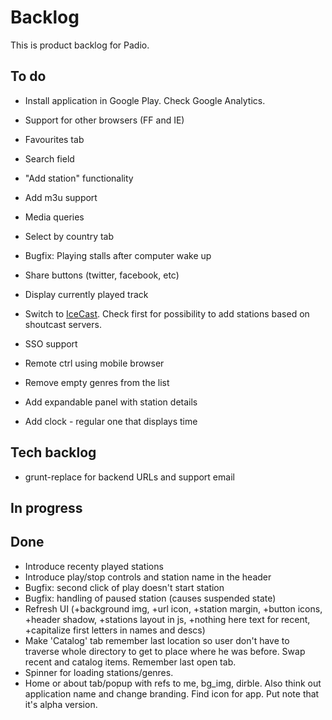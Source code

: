 Backlog
=======

This is product backlog for Padio.

To do
-----
* Install application in Google Play. Check Google Analytics.

* Support for other browsers (FF and IE)

* Favourites tab

* Search field

* "Add station" functionality

* Add m3u support

* Media queries

* Select by country tab

* Bugfix: Playing stalls after computer wake up

* Share buttons (twitter, facebook, etc)

* Display currently played track

* Switch to [IceCast](http://api.dir.xiph.org/experimental/full). Check first for possibility to add stations based on shoutcast servers.

* SSO support

* Remote ctrl using mobile browser

* Remove empty genres from the list

* Add expandable panel with station details

* Add clock - regular one that displays time

Tech backlog
------------
* grunt-replace for backend URLs and support email

In progress
-----------

Done
----
* Introduce recenty played stations
* Introduce play/stop controls and station name in the header
* Bugfix: second click of play doesn't start station
* Bugfix: handling of paused station (causes suspended state)
* Refresh UI (+background img, +url icon, +station margin, +button icons, +header shadow, +stations layout in js, +nothing here text for recent, +capitalize first letters in names and descs)
* Make 'Catalog' tab remember last location so user don't have to traverse
  whole directory to get to place where he was before. Swap recent and catalog items.
  Remember last open tab.
* Spinner for loading stations/genres.
* Home or about tab/popup with refs to me, bg_img, dirble. Also think out application name and change branding. Find icon for app. Put note that it's alpha version.


